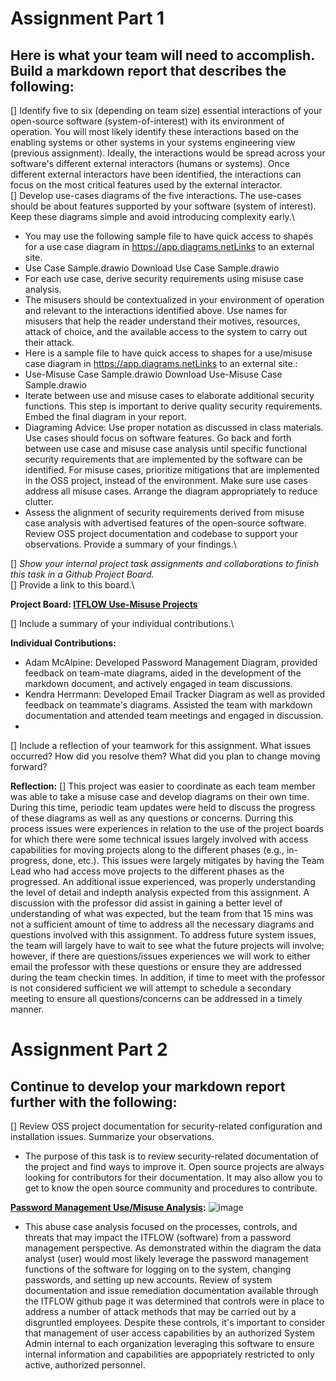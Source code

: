 # Assignment Part 1

## Here is what your team will need to accomplish. Build a markdown report that describes the following:

[] Identify five to six (depending on team size) essential interactions of your open-source software (system-of-interest) with its environment of operation. You will most likely identify these interactions based on the enabling systems or other systems in your systems engineering view (previous assignment). Ideally, the interactions would be spread across your software's different external interactors (humans or systems). Once different external interactors have been identified, the interactions can focus on the most critical features used by the external interactor.\
[] Develop use-cases diagrams of the five interactions. The use-cases should be about features supported by your software (system of interest). Keep these diagrams simple and avoid introducing complexity early.\ 
 - You may use the following sample file to have quick access to shapes for a use case diagram in https://app.diagrams.netLinks to an external site. 
 - Use Case Sample.drawio Download Use Case Sample.drawio 
 - For each use case, derive security requirements using misuse case analysis. 
 - The misusers should be contextualized in your environment of operation and relevant to the interactions identified above. Use names for misusers that help the reader understand their motives, resources, attack of choice, and the available access to the system to carry out their attack.
 - Here is a sample file to have quick access to shapes for a use/misuse case diagram in https://app.diagrams.netLinks to an external site.:
 - Use-Misuse Case Sample.drawio Download Use-Misuse Case Sample.drawio  
 - Iterate between use and misuse cases to elaborate additional security functions. This step is important to derive quality security requirements. Embed the final diagram in your report.
 - Diagraming Advice: Use proper notation as discussed in class materials. Use cases should focus on software features. Go back and forth between use case and misuse case analysis until specific functional security requirements that are implemented by the software can be identified. For misuse cases, prioritize mitigations that are implemented in the OSS project, instead of the environment. Make sure use cases address all misuse cases. Arrange the diagram appropriately to reduce clutter.
 - Assess the alignment of security requirements derived from misuse case analysis with advertised features of the open-source software. Review OSS project documentation and codebase to support your observations. Provide a summary of your findings.\

[] *Show your internal project task assignments and collaborations to finish this task in a Github Project Board.*\
[] Provide a link to this board.\ 

**Project Board: [ITFLOW Use-Misuse Projects](https://github.com/users/Deeds101/projects/3)**

[] Include a summary of your individual contributions.\

**Individual Contributions:**
- Adam McAlpine: Developed Password Management Diagram, provided feedback on team-mate diagrams, aided in the development of the markdown document, and actively engaged in team discussions.
- Kendra Herrmann: Developed Email Tracker Diagram as well as provided feedback on teammate's diagrams. Assisted the team with markdown documentation and attended team meetings and engaged in discussion.
- 
[] Include a reflection of your teamwork for this assignment. What issues occurred? How did you resolve them? What did you plan to change moving forward?

**Reflection:**
[] This project was easier to coordinate as each team member was able to take a misuse case and develop diagrams on their own time.  During this time, periodic team updates were held to discuss the progress of these diagrams as well as any questions or concerns.  Durring this process issues were experiences in relation to the use of the project boards for which there were some technical issues largely involved with access capabilities for moving projects along to the different phases (e.g., in-progress, done, etc.).  This issues were largely mitigates by having the Team Lead who had access move projects to the different phases as the progressed.  An additional issue experienced, was properly understanding the level of detail and indepth analysis expected from this assignment.  A discussion with the professor did assist in gaining a better level of understanding of what was expected, but the team from that 15 mins was not a sufficient amount of time to address all the necessary diagrams and questions involved with this assignment.  To address future system issues, the team will largely have to wait to see what the future projects will involve; however, if there are questions/issues experiences we will work to either email the professor with these questions or ensure they are addressed during the team checkin times.  In addition, if time to meet with the professor is not considered sufficient we will attempt to schedule a secondary meeting to ensure all questions/concerns can be addressed in a timely manner.

# Assignment Part 2

## Continue to develop your markdown report further with the following:

[] Review OSS project documentation for security-related configuration and installation issues. Summarize your observations.
 - The purpose of this task is to review security-related documentation of the project and find ways to improve it. Open source projects are always looking for contributors for their documentation. It may also allow you to get to know the open source community and procedures to contribute.

**[Password Management Use/Misuse Analysis](https://github.com/Deeds101/CYBR8420-project/blob/main/Use-Misuses%20Case%20Diagrams/Final%20Diagrams/Password%20Management%20-%20Use%20and%20Misuse%20Case%20Diagram.PNG):**
 ![image](https://github.com/Deeds101/CYBR8420-project/assets/87542247/e8547fa6-b1e0-41a5-9d3b-fbdea9a0370b)

 - This abuse case analysis focused on the processes, controls, and threats that may impact the ITFLOW (software) from a password management perspective. As demonstrated within the diagram the data analyst (user) would most likely leverage the password management functions of the software for logging on to the system, changing passwords, and setting up new accounts. Review of system documentation and issue remediation documentation available through the ITFLOW github page it was determined that controls were in place to address a number of attack methods that may be carried out by a disgruntled employees. Despite these controls, it's important to consider that management of user access capabilities by an authorized System Admin internal to each organization leveraging this software to ensure internal information and capabilities are appopriately restricted to only active, authorized personnel.

